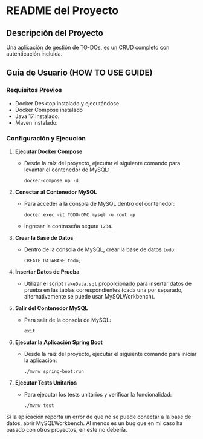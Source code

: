 # README del Proyecto

## Descripción del Proyecto

Una aplicación de gestión de TO-DOs, es un CRUD completo con autenticación incluida.

## Guía de Usuario (HOW TO USE GUIDE)

### Requisitos Previos
- Docker Desktop instalado y ejecutándose.
- Docker Compose instalado
- Java 17 instalado.
- Maven instalado.

### Configuración y Ejecución

1. **Ejecutar Docker Compose**
   - Desde la raíz del proyecto, ejecutar el siguiente comando para levantar el contenedor de MySQL:
     ```
     docker-compose up -d
     ```

2. **Conectar al Contenedor MySQL**
   - Para acceder a la consola de MySQL dentro del contenedor:
     ```
     docker exec -it TODO-OMC mysql -u root -p
     ```
   - Ingresar la contraseña segura `1234`.

3. **Crear la Base de Datos**
   - Dentro de la consola de MySQL, crear la base de datos `todo`:
     ```
     CREATE DATABASE todo;
     ```

4. **Insertar Datos de Prueba**
   - Utilizar el script `fakeData.sql` proporcionado para insertar datos de prueba en las tablas correspondientes (cada una por separado, alternativamente se puede usar MySQLWorkbench).

5. **Salir del Contenedor MySQL**
   - Para salir de la consola de MySQL:
     ```
     exit
     ```

6. **Ejecutar la Aplicación Spring Boot**
   - Desde la raíz del proyecto, ejecutar el siguiente comando para iniciar la aplicación:
     ```
     ./mvnw spring-boot:run
     ```

7. **Ejecutar Tests Unitarios**
   - Para ejecutar los tests unitarios y verificar la funcionalidad:
     ```
     ./mvnw test
     ```

Si la aplicación reporta un error de que no se puede conectar a la base de datos, abrir MySQLWorkbench. Al menos es un bug que en mi caso ha pasado con otros proyectos, en este no debería. 
